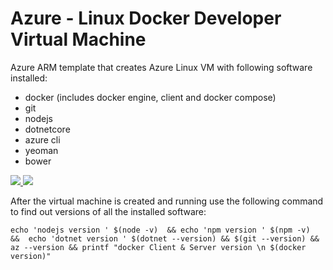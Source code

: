 # Azure - Linux Docker Developer Virtual Machine

Azure ARM template that creates Azure Linux VM with following software installed:

* docker (includes docker engine, client and docker compose)
* git
* nodejs
* dotnetcore 
* azure cli
* yeoman
* bower

<a href="https://portal.azure.com/#create/Microsoft.Template/uri/https%3A%2F%2Fraw.githubusercontent.com%2Frazi-rais%2Fmicroservices%2Fmaster%2Freference-material%2Farm-templates%2Fubuntu-1604LTS-docker.json" target="_blank">
    <img src="http://azuredeploy.net/deploybutton.png"/>
</a>
<a href="http://armviz.io/#/?load=https%3A%2F%2Fraw.githubusercontent.com%2Frazi-rais%2Fmicroservices%2Fmaster%2Freference-material%2Farm-templates%2Fubuntu-1604LTS-docker.json" target="_blank">
    <img src="http://armviz.io/visualizebutton.png"/>
</a>

After the virtual machine is created and running use the following command to find out versions of all the installed software:

```
echo 'nodejs version ' $(node -v)  && echo 'npm version ' $(npm -v)  &&  echo 'dotnet version ' $(dotnet --version) && $(git --version) && az --version && printf "docker Client & Server version \n $(docker version)" 
```
